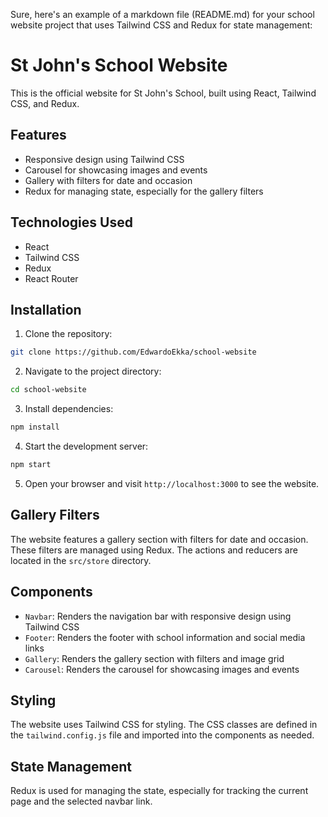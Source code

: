Sure, here's an example of a markdown file (README.md) for your school website project that uses Tailwind CSS and Redux for state management:

# St John's School Website

This is the official website for St John's School, built using React, Tailwind CSS, and Redux.

## Features

- Responsive design using Tailwind CSS
- Carousel for showcasing images and events
- Gallery with filters for date and occasion
- Redux for managing state, especially for the gallery filters

## Technologies Used

- React
- Tailwind CSS
- Redux
- React Router

## Installation

1. Clone the repository:
```bash
git clone https://github.com/EdwardoEkka/school-website
```

2. Navigate to the project directory:
```bash
cd school-website
```

3. Install dependencies:
```bash
npm install
```

4. Start the development server:
```bash
npm start
```

5. Open your browser and visit `http://localhost:3000` to see the website.

## Gallery Filters

The website features a gallery section with filters for date and occasion. These filters are managed using Redux. The actions and reducers are located in the `src/store` directory.


## Components

- `Navbar`: Renders the navigation bar with responsive design using Tailwind CSS
- `Footer`: Renders the footer with school information and social media links
- `Gallery`: Renders the gallery section with filters and image grid
- `Carousel`: Renders the carousel for showcasing images and events

## Styling

The website uses Tailwind CSS for styling. The CSS classes are defined in the `tailwind.config.js` file and imported into the components as needed.

## State Management

Redux is used for managing the state, especially for tracking the current page and the selected navbar link.

